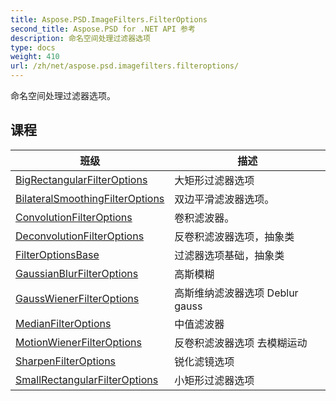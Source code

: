 ```yaml
---
title: Aspose.PSD.ImageFilters.FilterOptions
second_title: Aspose.PSD for .NET API 参考
description: 命名空间处理过滤器选项
type: docs
weight: 410
url: /zh/net/aspose.psd.imagefilters.filteroptions/
---
```

命名空间处理过滤器选项。

## 课程

| 班级 | 描述 |
| --- | --- |
| [BigRectangularFilterOptions](./bigrectangularfilteroptions/) | 大矩形过滤器选项 |
| [BilateralSmoothingFilterOptions](./bilateralsmoothingfilteroptions/) | 双边平滑滤波器选项。 |
| [ConvolutionFilterOptions](./convolutionfilteroptions/) | 卷积滤波器。 |
| [DeconvolutionFilterOptions](./deconvolutionfilteroptions/) | 反卷积滤波器选项，抽象类 |
| [FilterOptionsBase](./filteroptionsbase/) | 过滤器选项基础，抽象类 |
| [GaussianBlurFilterOptions](./gaussianblurfilteroptions/) | 高斯模糊 |
| [GaussWienerFilterOptions](./gausswienerfilteroptions/) | 高斯维纳滤波器选项 Deblur gauss |
| [MedianFilterOptions](./medianfilteroptions/) | 中值滤波器 |
| [MotionWienerFilterOptions](./motionwienerfilteroptions/) | 反卷积滤波器选项 去模糊运动 |
| [SharpenFilterOptions](./sharpenfilteroptions/) | 锐化滤镜选项 |
| [SmallRectangularFilterOptions](./smallrectangularfilteroptions/) | 小矩形过滤器选项 |


